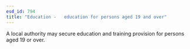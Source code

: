 ```yaml
---
esd_id: 794
title: "Education -   education for persons aged 19 and over"
---
```


A local authority may secure education and training provision for persons aged 19 or over.

